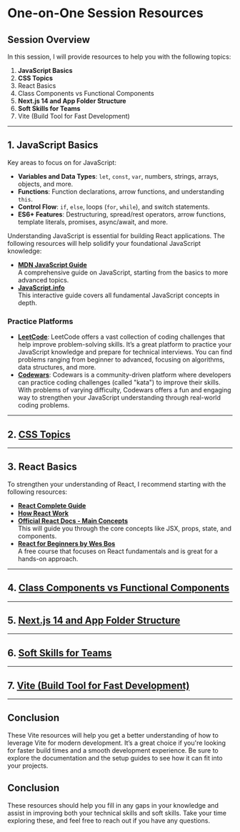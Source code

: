 # One-on-One Session Resources

## Session Overview

In this session, I will provide resources to help you with the following topics:

1. **JavaScript Basics**
2. **CSS Topics**
3. React Basics
4. Class Components vs Functional Components
5. **Next.js 14 and App Folder Structure**
6. **Soft Skills for Teams**
7. Vite (Build Tool for Fast Development)

---

## 1. JavaScript Basics

Key areas to focus on for JavaScript:

- **Variables and Data Types**: `let`, `const`, `var`, numbers, strings, arrays, objects, and more.
- **Functions**: Function declarations, arrow functions, and understanding `this`.
- **Control Flow**: `if`, `else`, loops (`for`, `while`), and switch statements.
- **ES6+ Features**: Destructuring, spread/rest operators, arrow functions, template literals, promises, async/await, and more.

Understanding JavaScript is essential for building React applications. The following resources will help solidify your foundational JavaScript knowledge:

- [**MDN JavaScript Guide**](https://developer.mozilla.org/en-US/docs/Web/JavaScript/Guide)  
  A comprehensive guide on JavaScript, starting from the basics to more advanced topics.
- [**JavaScript.info**](https://javascript.info/)  
  This interactive guide covers all fundamental JavaScript concepts in depth.

### Practice Platforms

- **[LeetCode](https://leetcode.com/)**: LeetCode offers a vast collection of coding challenges that help improve problem-solving skills. It’s a great platform to practice your JavaScript knowledge and prepare for technical interviews. You can find problems ranging from beginner to advanced, focusing on algorithms, data structures, and more.
- **[Codewars](https://www.codewars.com/)**: Codewars is a community-driven platform where developers can practice coding challenges (called "kata") to improve their skills. With problems of varying difficulty, Codewars offers a fun and engaging way to strengthen your JavaScript understanding through real-world coding problems.

---

## 2. [CSS Topics](./css-topics.md)

---

## 3. React Basics

To strengthen your understanding of React, I recommend starting with the following resources:

- [**React Complete Guide**](https://medium.com/@Pratik_Mane_9/how-react-work-behind-the-scene-6d00f6c1e88a)
- [**How React Work**](https://medium.com/@Pratik_Mane_9/how-react-work-behind-the-scene-6d00f6c1e88a)
- [**Official React Docs - Main Concepts**](https://reactjs.org/docs/getting-started.html)  
  This will guide you through the core concepts like JSX, props, state, and components.
- [**React for Beginners by Wes Bos**](https://reactforbeginners.com/)  
  A free course that focuses on React fundamentals and is great for a hands-on approach.

---

## 4. [Class Components vs Functional Components](./class-vs-functional.md)

---

## 5. [Next.js 14 and App Folder Structure](./nextjs.md)

---

## 6. [Soft Skills for Teams](./softskills.md)

---

## 7. [Vite (Build Tool for Fast Development)](./runbuild.md)

---

## Conclusion

These Vite resources will help you get a better understanding of how to leverage Vite for modern development. It’s a great choice if you're looking for faster build times and a smooth development experience. Be sure to explore the documentation and the setup guides to see how it can fit into your projects.

## Conclusion

These resources should help you fill in any gaps in your knowledge and assist in improving both your technical skills and soft skills. Take your time exploring these, and feel free to reach out if you have any questions.
